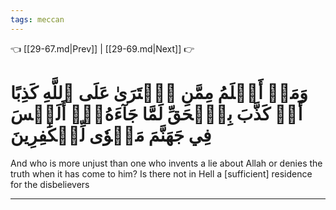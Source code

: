 ```yaml
---
tags: meccan
---
```


👈 [[29-67.md|Prev]] | [[29-69.md|Next]] 👉

# وَمَنۡ أَظۡلَمُ مِمَّنِ ٱفۡتَرَىٰ عَلَى ٱللَّهِ كَذِبًا أَوۡ كَذَّبَ بِٱلۡحَقِّ لَمَّا جَآءَهُۥٓۚ أَلَيۡسَ فِي جَهَنَّمَ مَثۡوٗى لِّلۡكَٰفِرِينَ

And who is more unjust than one who invents a lie about Allah or denies the truth when it has come to him? Is there not in Hell a [sufficient] residence for the disbelievers

---

